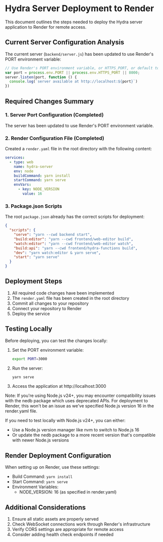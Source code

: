 # Hydra Server Deployment to Render

This document outlines the steps needed to deploy the Hydra server application to Render for remote access.

## Current Server Configuration Analysis

The current server (`backend/server.js`) has been updated to use Render's PORT environment variable:

```javascript
// Use Render's PORT environment variable, or HTTPS_PORT, or default to 8000
var port = process.env.PORT || process.env.HTTPS_PORT || 8000;
server.listen(port, function () {
  console.log(`server available at http://localhost:${port}`)
})
```

## Required Changes Summary

### 1. Server Port Configuration (Completed)
The server has been updated to use Render's PORT environment variable.

### 2. Render Configuration File (Completed)
Created a `render.yaml` file in the root directory with the following content:

```yaml
services:
  - type: web
    name: hydra-server
    env: node
    buildCommand: yarn install
    startCommand: yarn serve
    envVars:
      - key: NODE_VERSION
        value: 16
```

### 3. Package.json Scripts
The root `package.json` already has the correct scripts for deployment:

```json
{
  "scripts": {
    "serve": "yarn --cwd backend start",
    "build:editor": "yarn --cwd frontend/web-editor build",
    "watch:editor": "yarn --cwd frontend/web-editor watch",
    "build:api": "yarn --cwd frontend/hydra-functions build",
    "dev": "yarn watch:editor & yarn serve",
    "start": "yarn serve"
  }
}
```

## Deployment Steps

1. All required code changes have been implemented
2. The `render.yaml` file has been created in the root directory
3. Commit all changes to your repository
4. Connect your repository to Render
5. Deploy the service

## Testing Locally

Before deploying, you can test the changes locally:

1. Set the PORT environment variable:
   ```bash
   export PORT=3000
   ```

2. Run the server:
   ```bash
   yarn serve
   ```

3. Access the application at http://localhost:3000

Note: If you're using Node.js v24+, you may encounter compatibility issues with the nedb package which uses deprecated APIs. For deployment to Render, this won't be an issue as we've specified Node.js version 16 in the render.yaml file.

If you need to test locally with Node.js v24+, you can either:
- Use a Node.js version manager like nvm to switch to Node.js 16
- Or update the nedb package to a more recent version that's compatible with newer Node.js versions

## Render Deployment Configuration

When setting up on Render, use these settings:

- Build Command: `yarn install`
- Start Command: `yarn serve`
- Environment Variables:
  - NODE_VERSION: 16 (as specified in render.yaml)

## Additional Considerations

1. Ensure all static assets are properly served
2. Check WebSocket connections work through Render's infrastructure
3. Verify CORS settings are appropriate for remote access
4. Consider adding health check endpoints if needed